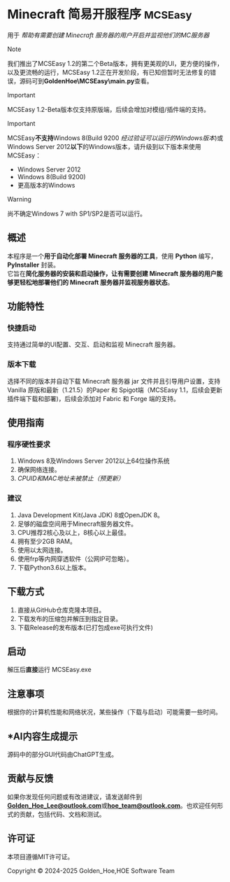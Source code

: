 # Minecraft 简易开服程序  <small>MCSEasy</small>

用于 *帮助有需要创建 Minecraft 服务器的用户开启并监视他们的MC服务器*
> [!NOTE]
> 我们推出了MCSEasy 1.2的第二个Beta版本，拥有更美观的UI，更方便的操作，以及更流畅的运行，MCSEasy 1.2正在开发阶段，有已知但暂时无法修复的错误，源码可到**GoldenHoe\MCSEasy\main.py**查看。

> [!IMPORTANT]
> MCSEasy 1.2-Beta版本仅支持原版端，后续会增加对模组/插件端的支持。

> [!IMPORTANT]
> MCSEasy**不支持**Windows 8(Build 9200 *经过验证可以运行的Windows版本*)或Windows Server 2012**以下**的Windows版本，请升级到以下版本来使用MCSEasy：
> - Windows Server 2012
> - Windows 8(Build 9200)
> - 更高版本的Windows

> [!WARNING]
> 尚不确定Windows 7 with SP1/SP2是否可以运行。

## 概述

本程序是一个**用于自动化部署 Minecraft 服务器的工具**，使用 **Python** 编写，**PyInstaller** 封装。
<br>它旨在**简化服务器的安装和启动操作，让有需要创建 Minecraft 服务器的用户能够更轻松地部署他们的 Minecraft 服务器并监视服务器状态**。

## 功能特性

### 快捷启动
支持通过简单的UI配置、交互、启动和监视 Minecraft 服务器。

### 版本下载
选择不同的版本并自动下载 Minecraft 服务器 jar 文件并且引导用户设置，支持 Vanilla 原版和最新（1.21.5）的Paper 和 Spigot端（MCSEasy 1.1，后续会更新插件端下载和部署)，后续会添加对 Fabric 和 Forge 端的支持。

## 使用指南
### 程序硬性要求
1. Windows 8及Windows Server 2012以上64位操作系统
2. 确保网络连接。
3. *CPUID和MAC地址未被禁止（预更新）*

### 建议
1. Java Development Kit(Java JDK) 8或OpenJDK 8。
2. 足够的磁盘空间用于Minecraft服务器文件。
3. CPU推荐2核心及以上，8核心以上最佳。
4. 拥有至少2GB RAM。
5. 使用以太网连接。
6. 使用frp等内网穿透软件（公网IP可忽略）。
7. 下载Python3.6以上版本。

## 下载方式
1. 直接从GitHub仓库克隆本项目。
2. 下载发布的压缩包并解压到指定目录。
3. 下载Release的发布版本(已打包成exe可执行文件)

## 启动

解压后**直接**运行 MCSEasy.exe

## 注意事项

根据你的计算机性能和网络状况，某些操作（下载与启动）可能需要一些时间。

## *AI内容生成提示

源码中的部分GUI代码由ChatGPT生成。

## 贡献与反馈

如果你发现任何问题或有改进建议，请发送邮件到**Golden_Hoe_Lee@outlook.com**或**hoe_team@outlook.com**。也欢迎任何形式的贡献，包括代码、文档和测试。

## 许可证

本项目遵循MIT许可证。

Copyright © 2024-2025 Golden_Hoe,HOE Software Team

